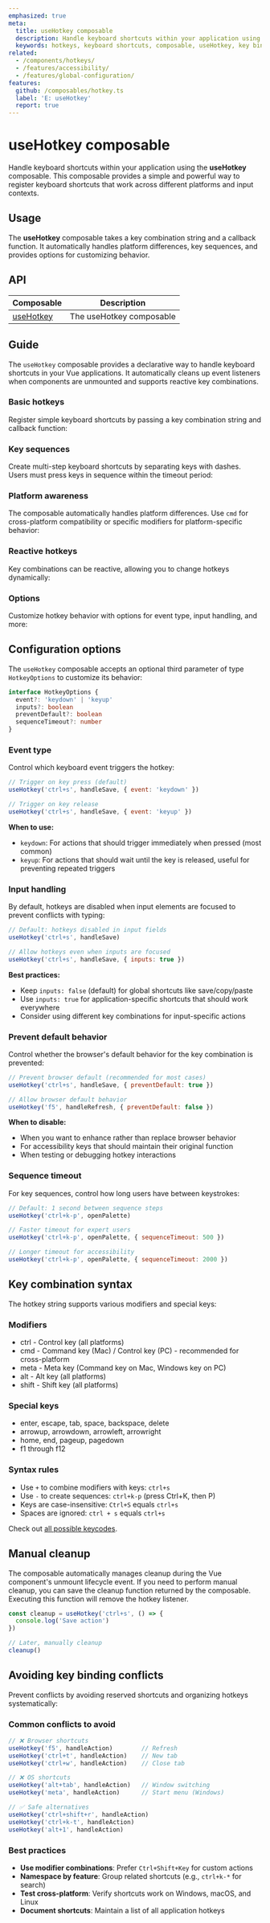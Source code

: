 ```yaml
---
emphasized: true
meta:
  title: useHotkey composable
  description: Handle keyboard shortcuts within your application using the useHotkey composable
  keywords: hotkeys, keyboard shortcuts, composable, useHotkey, key bindings
related:
  - /components/hotkeys/
  - /features/accessibility/
  - /features/global-configuration/
features:
  github: /composables/hotkey.ts
  label: 'E: useHotkey'
  report: true
---
```


# useHotkey composable

Handle keyboard shortcuts within your application using the **useHotkey** composable. This composable provides a simple and powerful way to register keyboard shortcuts that work across different platforms and input contexts.

<PageFeatures />

<PromotedEntry />

## Usage

The **useHotkey** composable takes a key combination string and a callback function. It automatically handles platform differences, key sequences, and provides options for customizing behavior.

<ExamplesExample file="hotkey/usage" />

## API

| Composable | Description |
| - | - |
| [useHotkey](/api/use-hotkey/) | The useHotkey composable |

<ApiInline hide-links />

## Guide

The `useHotkey` composable provides a declarative way to handle keyboard shortcuts in your Vue applications. It automatically cleans up event listeners when components are unmounted and supports reactive key combinations.

### Basic hotkeys

Register simple keyboard shortcuts by passing a key combination string and callback function:

<ExamplesExample file="hotkey/basic" />

### Key sequences

Create multi-step keyboard shortcuts by separating keys with dashes. Users must press keys in sequence within the timeout period:

<ExamplesExample file="hotkey/sequences" />

### Platform awareness

The composable automatically handles platform differences. Use `cmd` for cross-platform compatibility or specific modifiers for platform-specific behavior:

<ExamplesExample file="hotkey/platform" />

### Reactive hotkeys

Key combinations can be reactive, allowing you to change hotkeys dynamically:

<ExamplesExample file="hotkey/reactive" />

### Options

Customize hotkey behavior with options for event type, input handling, and more:

<ExamplesExample file="hotkey/options" />

## Configuration options

The `useHotkey` composable accepts an optional third parameter of type `HotkeyOptions` to customize its behavior:

```typescript
interface HotkeyOptions {
  event?: 'keydown' | 'keyup'
  inputs?: boolean
  preventDefault?: boolean
  sequenceTimeout?: number
}
```

### Event type

Control which keyboard event triggers the hotkey:

```js
// Trigger on key press (default)
useHotkey('ctrl+s', handleSave, { event: 'keydown' })

// Trigger on key release
useHotkey('ctrl+s', handleSave, { event: 'keyup' })
```

**When to use:**
- `keydown`: For actions that should trigger immediately when pressed (most common)
- `keyup`: For actions that should wait until the key is released, useful for preventing repeated triggers

### Input handling

By default, hotkeys are disabled when input elements are focused to prevent conflicts with typing:

```js
// Default: hotkeys disabled in input fields
useHotkey('ctrl+s', handleSave)

// Allow hotkeys even when inputs are focused
useHotkey('ctrl+s', handleSave, { inputs: true })
```

**Best practices:**
- Keep `inputs: false` (default) for global shortcuts like save/copy/paste
- Use `inputs: true` for application-specific shortcuts that should work everywhere
- Consider using different key combinations for input-specific actions

### Prevent default behavior

Control whether the browser's default behavior for the key combination is prevented:

```js
// Prevent browser default (recommended for most cases)
useHotkey('ctrl+s', handleSave, { preventDefault: true })

// Allow browser default behavior
useHotkey('f5', handleRefresh, { preventDefault: false })
```

**When to disable:**
- When you want to enhance rather than replace browser behavior
- For accessibility keys that should maintain their original function
- When testing or debugging hotkey interactions

### Sequence timeout

For key sequences, control how long users have between keystrokes:

```js
// Default: 1 second between sequence steps
useHotkey('ctrl+k-p', openPalette)

// Faster timeout for expert users
useHotkey('ctrl+k-p', openPalette, { sequenceTimeout: 500 })

// Longer timeout for accessibility
useHotkey('ctrl+k-p', openPalette, { sequenceTimeout: 2000 })
```

## Key combination syntax

The hotkey string supports various modifiers and special keys:

### Modifiers

- <v-kbd>ctrl</v-kbd> - Control key (all platforms)
- <v-kbd>cmd</v-kbd> - Command key (Mac) / Control key (PC) - recommended for cross-platform
- <v-kbd>meta</v-kbd> - Meta key (Command key on Mac, Windows key on PC)
- <v-kbd>alt</v-kbd> - Alt key (all platforms)
- <v-kbd>shift</v-kbd> - Shift key (all platforms)

### Special keys

- <v-kbd>enter</v-kbd>, <v-kbd>escape</v-kbd>, <v-kbd>tab</v-kbd>, <v-kbd>space</v-kbd>, <v-kbd>backspace</v-kbd>, <v-kbd>delete</v-kbd>
- <v-kbd>arrowup</v-kbd>, <v-kbd>arrowdown</v-kbd>, <v-kbd>arrowleft</v-kbd>, <v-kbd>arrowright</v-kbd>
- <v-kbd>home</v-kbd>, <v-kbd>end</v-kbd>, <v-kbd>pageup</v-kbd>, <v-kbd>pagedown</v-kbd>
- <v-kbd>f1</v-kbd> through <v-kbd>f12</v-kbd>

### Syntax rules

- Use `+` to combine modifiers with keys: `ctrl+s`
- Use `-` to create sequences: `ctrl+k-p` (press Ctrl+K, then P)
- Keys are case-insensitive: `Ctrl+S` equals `ctrl+s`
- Spaces are ignored: `ctrl + s` equals `ctrl+s`

Check out [all possible keycodes](https://developer.mozilla.org/en-US/docs/Web/API/KeyboardEvent/code/code_values).

## Manual cleanup

The composable automatically manages cleanup during the Vue component's unmount lifecycle event. If you need to perform manual cleanup, you can save the cleanup function returned by the composable. Executing this function will remove the hotkey listener.

```js
const cleanup = useHotkey('ctrl+s', () => {
  console.log('Save action')
})

// Later, manually cleanup
cleanup()
```
## Avoiding key binding conflicts

Prevent conflicts by avoiding reserved shortcuts and organizing hotkeys systematically:

### Common conflicts to avoid

```js
// ❌ Browser shortcuts
useHotkey('f5', handleAction)        // Refresh
useHotkey('ctrl+t', handleAction)    // New tab
useHotkey('ctrl+w', handleAction)    // Close tab

// ❌ OS shortcuts
useHotkey('alt+tab', handleAction)   // Window switching
useHotkey('meta', handleAction)      // Start menu (Windows)

// ✅ Safe alternatives
useHotkey('ctrl+shift+r', handleAction)
useHotkey('ctrl+k-t', handleAction)
useHotkey('alt+1', handleAction)
```

### Best practices

- **Use modifier combinations**: Prefer `Ctrl+Shift+Key` for custom actions
- **Namespace by feature**: Group related shortcuts (e.g., `ctrl+k-*` for search)
- **Test cross-platform**: Verify shortcuts work on Windows, macOS, and Linux
- **Document shortcuts**: Maintain a list of all application hotkeys

